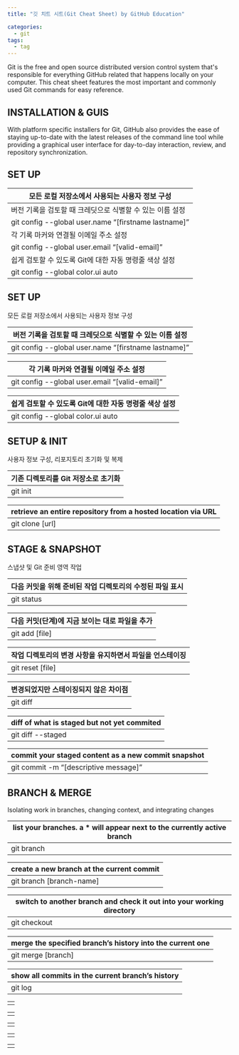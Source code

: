 ```yaml
---
title: "깃 치트 시트(Git Cheat Sheet) by GitHub Education"

categories:
  - git
tags:
  - tag
---
```


Git is the free and open source distributed version control system that's responsible for everything GitHub
related that happens locally on your computer. This cheat sheet features the most important and commonly
used Git commands for easy reference.

## INSTALLATION & GUIS
With platform specific installers for Git, GitHub also provides the
ease of staying up-to-date with the latest releases of the command
line tool while providing a graphical user interface for day-to-day
interaction, review, and repository synchronization.

## SET UP

|모든 로컬 저장소에서 사용되는 사용자 정보 구성|
|---|
|버전 기록을 검토할 때 크레딧으로 식별할 수 있는 이름 설정|
|git config --global user.name “[firstname lastname]”|
|각 기록 마커와 연결될 이메일 주소 설정|
|git config --global user.email “[valid-email]”|
|쉽게 검토할 수 있도록 Git에 대한 자동 명령줄 색상 설정|
|git config --global color.ui auto|

## SET UP
모든 로컬 저장소에서 사용되는 사용자 정보 구성

|버전 기록을 검토할 때 크레딧으로 식별할 수 있는 이름 설정|
|---|
|git config --global user.name “[firstname lastname]”|

|각 기록 마커와 연결될 이메일 주소 설정|
|---|
|git config --global user.email “[valid-email]”|

|쉽게 검토할 수 있도록 Git에 대한 자동 명령줄 색상 설정|
|---|
|git config --global color.ui auto|

## SETUP & INIT
사용자 정보 구성, 리포지토리 초기화 및 복제

|기존 디렉토리를 Git 저장소로 초기화|
|---|
|git init|

|retrieve an entire repository from a hosted location via URL|
|---|
|git clone [url]|

## STAGE & SNAPSHOT
스냅샷 및 Git 준비 영역 작업

|다음 커밋을 위해 준비된 작업 디렉토리의 수정된 파일 표시|
|---|
|git status|

|다음 커밋(단계)에 지금 보이는 대로 파일을 추가|
|---|
|git add [file]|

|작업 디렉토리의 변경 사항을 유지하면서 파일을 언스테이징|
|---|
|git reset [file]|

|변경되었지만 스테이징되지 않은 차이점|
|---|
|git diff|

|diff of what is staged but not yet commited|
|---|
|git diff --staged|

|commit your staged content as a new commit snapshot|
|---|
|git commit -m “[descriptive message]”|

## BRANCH & MERGE
Isolating work in branches, changing context, and integrating changes

|list your branches. a * will appear next to the currently active branch|
|---|
|git branch|

|create a new branch at the current commit|
|---|
|git branch [branch-name]|

|switch to another branch and check it out into your working directory|
|---|
|git checkout|

|merge the specified branch’s history into the current one|
|---|
|git merge [branch]|

|show all commits in the current branch’s history|
|---|
|git log|

||
|---|
||

||
|---|
||

||
|---|
||

||
|---|
||

||
|---|
||
